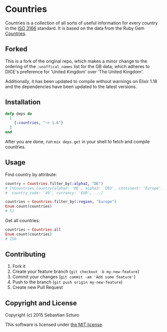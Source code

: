 # Countries

Countries is a collection of all sorts of useful information for every country
in the [ISO 3166](https://en.wikipedia.org/wiki/ISO_3166) standard.
It is based on the data from the Ruby Gem [Countries](https://github.com/hexorx/countries).

## Forked

This is a fork of the original repo, which makes a minor change to the ordering
of the `:unoffical_names` list for the GB data; which adheres to DICE's
preference for 'United Kingdom' over 'The United Kingdom'.

Additionally, it has been updated to compile without warnings on Elixir 1.18
and the dependencies have been updated to the latest versions.

## Installation

```elixir
defp deps do
  [
    {:countries, "~> 1.6"}
  ]
end
```

After you are done, run ```mix deps.get``` in your shell to fetch and compile countries.

## Usage

Find country by attribute:

```elixir
country = Countries.filter_by(:alpha2, "DE")
# [%Countries.Country{alpha2: 'DE', alpha3: 'DEU', continent: 'Europe',
#  country_code: '49', currency: 'EUR', ...]

countries = Countries.filter_by(:region, "Europe")
Enum.count(countries)
# 51
```

Get all countries:

```elixir
countries = Countries.all
Enum.count(countries)
# 250
```

## Contributing

1. Fork it
2. Create your feature branch (`git checkout -b my-new-feature`)
3. Commit your changes (`git commit -am 'Add some feature'`)
4. Push to the branch (`git push origin my-new-feature`)
5. Create new Pull Request

## Copyright and License

Copyright (c) 2015 Sebastian Szturo

This software is licensed under [the MIT license](./LICENSE.md).
